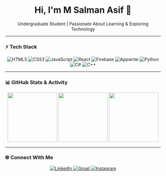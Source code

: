 <h1 align="center">Hi, I'm M Salman Asif 👋</h1>
<p align="center">Undergraduate Student | Passionate About Learning & Exploring Technology</p>

---

### ⚡ Tech Stack
<p align="center">
  <img alt="HTML5" src="https://img.shields.io/badge/-HTML5-E34F26?style=for-the-badge&logo=html5&logoColor=fff" />
  <img alt="CSS3" src="https://img.shields.io/badge/-CSS3-1572B6?style=for-the-badge&logo=css3&logoColor=fff" />
  <img alt="JavaScript" src="https://img.shields.io/badge/-JavaScript-F7DF1E?style=for-the-badge&logo=javascript&logoColor=000" />
  <img alt="React" src="https://img.shields.io/badge/-React-61DAFB?style=for-the-badge&logo=react&logoColor=000" />
  <img alt="Firebase" src="https://img.shields.io/badge/-Firebase-FFCA28?style=for-the-badge&logo=firebase&logoColor=fff" />
  <img alt="Appwrite" src="https://img.shields.io/badge/-Appwrite-F02E65?style=for-the-badge&logo=appwrite&logoColor=fff" />
  <img alt="Python" src="https://img.shields.io/badge/-Python-3776AB?style=for-the-badge&logo=python&logoColor=fff" />
  <img alt="C#" src="https://img.shields.io/badge/-C%23-239120?style=for-the-badge&logo=c-sharp&logoColor=fff" />
  <img alt="C++" src="https://img.shields.io/badge/-C++-00599C?style=for-the-badge&logo=cplusplus&logoColor=fff" />
</p>

---

### 📊 GitHub Stats & Activity
<p align="center">
  <img src="https://github-readme-stats.vercel.app/api?username=MSalmanAsif&show_icons=true&count_private=true&theme=radical&hide_border=true&token=PAT_1" height="160" />
  <img src="https://github-readme-stats.vercel.app/api/top-langs/?username=MSalmanAsif&layout=compact&theme=radical&hide_border=true&count_private=true&langs_count=10&token=PAT_1" height="160" />
  <img src="https://github-readme-streak-stats.herokuapp.com/?user=MSalmanAsif&theme=radical&hide_border=true" height="160" />
</p>

---

### 🌐 Connect With Me
<p align="center">
  <a href="https://www.linkedin.com/in/msalmanasif/" target="_blank">
    <img src="https://img.shields.io/badge/LinkedIn-0A66C2?style=for-the-badge&logo=linkedin&logoColor=fff" alt="LinkedIn"/>
  </a>
  <a href="mailto:nosherwanasif15@gmail.com" target="_blank">
    <img src="https://img.shields.io/badge/Gmail-D14836?style=for-the-badge&logo=gmail&logoColor=fff" alt="Gmail"/>
  </a>
  <a href="https://www.instagram.com/s4lmanxx/" target="_blank">
    <img src="https://img.shields.io/badge/Instagram-E4405F?style=for-the-badge&logo=instagram&logoColor=fff" alt="Instagram"/>
  </a>
</p>
